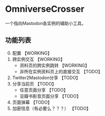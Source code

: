 # OmniverseCrosser

一个指向Mastodon各实例的辅助小工具。

##	功能列表

0.	配置 【WORKING】
1.	跨实例交互 【WORKING】
	-	资料页的跨实例跳转 【WORKING】
	-	非所在实例资料页上的直接交互 【TODO】
2.	Twitter2Mastodon分享 【TODO】
3.	分享当前页 【TODO】
	-	任意页面分享 【TODO】
	-	豆瓣书影音页面分享 【TODO】
4.	页面弹幕 【TODO】
5.	加密信息（有必要么？？？） 【TODO】